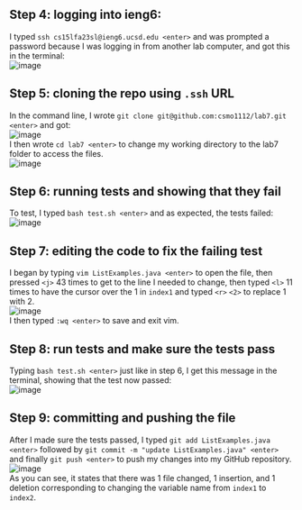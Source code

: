 ## Step 4: logging into ieng6:  
I typed `ssh cs15lfa23sl@ieng6.ucsd.edu <enter>` and was prompted a password because I was logging in from another lab computer, and got this in the terminal:  
![image](https://github.com/csmo1112/cse15l-lab-reports/assets/147008706/76fa66a4-8c29-4b72-86b9-7a7a240f8420)  

## Step 5: cloning the repo using `.ssh` URL  
In the command line, I wrote `git clone git@github.com:csmo1112/lab7.git <enter>` and got:  
![image](https://github.com/csmo1112/cse15l-lab-reports/assets/147008706/ccf2aaad-4586-4160-aef1-d7999e191c8a)  
I then wrote `cd lab7 <enter>` to change my working directory to the lab7 folder to access the files.  
![image](https://github.com/csmo1112/cse15l-lab-reports/assets/147008706/b64c14aa-830f-4827-9b10-d50b1ecdead4)  

## Step 6: running tests and showing that they fail  
To test, I typed `bash test.sh <enter>` and as expected, the tests failed:  
![image](https://github.com/csmo1112/cse15l-lab-reports/assets/147008706/c7077379-7c8b-49c0-a4fa-46f42ad0fc53)  

## Step 7: editing the code to fix the failing test  
I began by typing `vim ListExamples.java <enter>` to open the file, then pressed `<j>` 43 times to get to the line I needed to change, then typed `<l>` 11 times to have the cursor over the 1 in `index1` and typed `<r>` `<2>` to replace 1 with 2.  
![image](https://github.com/csmo1112/cse15l-lab-reports/assets/147008706/7b78dd8b-27da-41db-b323-f9d2c263a68c)  
I then typed `:wq <enter>` to save and exit vim.  

## Step 8: run tests and make sure the tests pass  
Typing `bash test.sh <enter>` just like in step 6, I get this message in the terminal, showing that the test now passed:  
![image](https://github.com/csmo1112/cse15l-lab-reports/assets/147008706/c64d1a4d-fe48-44cb-8243-816fed24840b)

## Step 9: committing and pushing the file  
After I made sure the tests passed, I typed `git add ListExamples.java <enter>` followed by `git commit -m "update ListExamples.java" <enter>` and finally `git push <enter>` to push my changes into my GitHub repository.  
![image](https://github.com/csmo1112/cse15l-lab-reports/assets/147008706/a3941a7c-60bc-4a8c-b319-3b375b63b725)  
As you can see, it states that there was 1 file changed, 1 insertion, and 1 deletion corresponding to changing the variable name from `index1` to `index2`.
